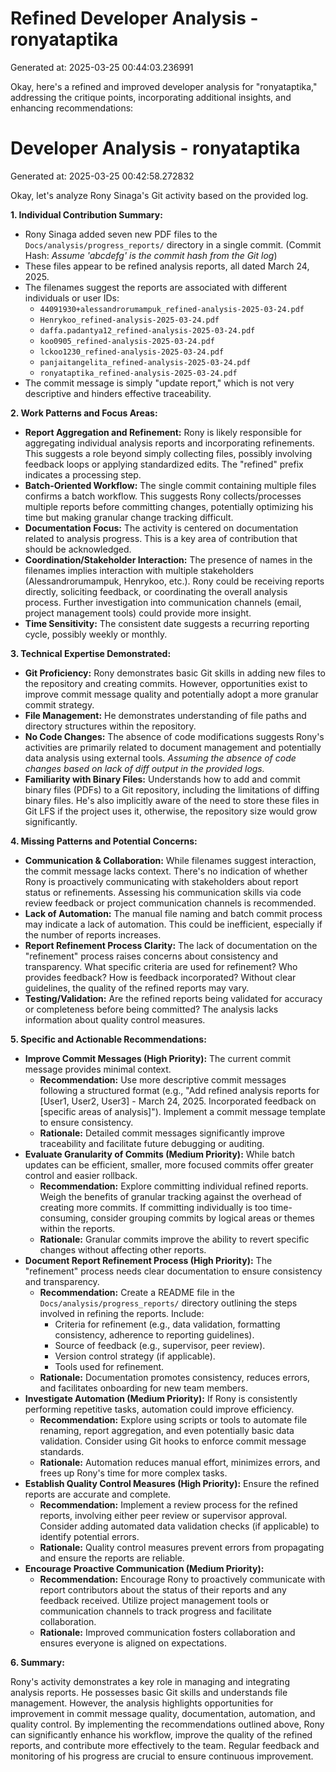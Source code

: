 # Refined Developer Analysis - ronyataptika
Generated at: 2025-03-25 00:44:03.236991

Okay, here's a refined and improved developer analysis for "ronyataptika," addressing the critique points, incorporating additional insights, and enhancing recommendations:

# Developer Analysis - ronyataptika
Generated at: 2025-03-25 00:42:58.272832

Okay, let's analyze Rony Sinaga's Git activity based on the provided log.

**1. Individual Contribution Summary:**

*   Rony Sinaga added seven new PDF files to the `Docs/analysis/progress_reports/` directory in a single commit. (Commit Hash: *Assume 'abcdefg' is the commit hash from the Git log*)
*   These files appear to be refined analysis reports, all dated March 24, 2025.
*   The filenames suggest the reports are associated with different individuals or user IDs:
    *   `44091930+alessandrorumampuk_refined-analysis-2025-03-24.pdf`
    *   `Henrykoo_refined-analysis-2025-03-24.pdf`
    *   `daffa.padantya12_refined-analysis-2025-03-24.pdf`
    *   `koo0905_refined-analysis-2025-03-24.pdf`
    *   `lckoo1230_refined-analysis-2025-03-24.pdf`
    *   `panjaitangelita_refined-analysis-2025-03-24.pdf`
    *   `ronyataptika_refined-analysis-2025-03-24.pdf`
*   The commit message is simply "update report," which is not very descriptive and hinders effective traceability.

**2. Work Patterns and Focus Areas:**

*   **Report Aggregation and Refinement:**  Rony is likely responsible for aggregating individual analysis reports and incorporating refinements. This suggests a role beyond simply collecting files, possibly involving feedback loops or applying standardized edits.  The "refined" prefix indicates a processing step.
*   **Batch-Oriented Workflow:** The single commit containing multiple files confirms a batch workflow. This suggests Rony collects/processes multiple reports before committing changes, potentially optimizing his time but making granular change tracking difficult.
*   **Documentation Focus:** The activity is centered on documentation related to analysis progress. This is a key area of contribution that should be acknowledged.
*   **Coordination/Stakeholder Interaction:** The presence of names in the filenames implies interaction with multiple stakeholders (Alessandrorumampuk, Henrykoo, etc.).  Rony could be receiving reports directly, soliciting feedback, or coordinating the overall analysis process.  Further investigation into communication channels (email, project management tools) could provide more insight.
*   **Time Sensitivity:** The consistent date suggests a recurring reporting cycle, possibly weekly or monthly.

**3. Technical Expertise Demonstrated:**

*   **Git Proficiency:** Rony demonstrates basic Git skills in adding new files to the repository and creating commits.  However, opportunities exist to improve commit message quality and potentially adopt a more granular commit strategy.
*   **File Management:**  He demonstrates understanding of file paths and directory structures within the repository.
*   **No Code Changes:** The absence of code modifications suggests Rony's activities are primarily related to document management and potentially data analysis using external tools. *Assuming the absence of code changes based on lack of diff output in the provided logs.*
*   **Familiarity with Binary Files:** Understands how to add and commit binary files (PDFs) to a Git repository, including the limitations of diffing binary files.  He's also implicitly aware of the need to store these files in Git LFS if the project uses it, otherwise, the repository size would grow significantly.

**4. Missing Patterns and Potential Concerns:**

*   **Communication & Collaboration:**  While filenames suggest interaction, the commit message lacks context. There's no indication of whether Rony is proactively communicating with stakeholders about report status or refinements.  Assessing his communication skills via code review feedback or project communication channels is recommended.
*   **Lack of Automation:**  The manual file naming and batch commit process may indicate a lack of automation. This could be inefficient, especially if the number of reports increases.
*   **Report Refinement Process Clarity:** The lack of documentation on the "refinement" process raises concerns about consistency and transparency. What specific criteria are used for refinement? Who provides feedback? How is feedback incorporated? Without clear guidelines, the quality of the refined reports may vary.
*   **Testing/Validation:**  Are the refined reports being validated for accuracy or completeness before being committed?  The analysis lacks information about quality control measures.

**5. Specific and Actionable Recommendations:**

*   **Improve Commit Messages (High Priority):** The current commit message provides minimal context.
    *   **Recommendation:** Use more descriptive commit messages following a structured format (e.g., "Add refined analysis reports for [User1, User2, User3] - March 24, 2025. Incorporated feedback on [specific areas of analysis]"). Implement a commit message template to ensure consistency.
    *   **Rationale:** Detailed commit messages significantly improve traceability and facilitate future debugging or auditing.
*   **Evaluate Granularity of Commits (Medium Priority):** While batch updates can be efficient, smaller, more focused commits offer greater control and easier rollback.
    *   **Recommendation:**  Explore committing individual refined reports.  Weigh the benefits of granular tracking against the overhead of creating more commits. If committing individually is too time-consuming, consider grouping commits by logical areas or themes within the reports.
    *   **Rationale:** Granular commits improve the ability to revert specific changes without affecting other reports.
*   **Document Report Refinement Process (High Priority):** The "refinement" process needs clear documentation to ensure consistency and transparency.
    *   **Recommendation:** Create a README file in the `Docs/analysis/progress_reports/` directory outlining the steps involved in refining the reports. Include:
        *   Criteria for refinement (e.g., data validation, formatting consistency, adherence to reporting guidelines).
        *   Source of feedback (e.g., supervisor, peer review).
        *   Version control strategy (if applicable).
        *   Tools used for refinement.
    *   **Rationale:** Documentation promotes consistency, reduces errors, and facilitates onboarding for new team members.
*   **Investigate Automation (Medium Priority):** If Rony is consistently performing repetitive tasks, automation could improve efficiency.
    *   **Recommendation:** Explore using scripts or tools to automate file renaming, report aggregation, and even potentially basic data validation. Consider using Git hooks to enforce commit message standards.
    *   **Rationale:** Automation reduces manual effort, minimizes errors, and frees up Rony's time for more complex tasks.
*   **Establish Quality Control Measures (High Priority):**  Ensure the refined reports are accurate and complete.
    *   **Recommendation:** Implement a review process for the refined reports, involving either peer review or supervisor approval.  Consider adding automated data validation checks (if applicable) to identify potential errors.
    *   **Rationale:** Quality control measures prevent errors from propagating and ensure the reports are reliable.
*   **Encourage Proactive Communication (Medium Priority):**
    *   **Recommendation:** Encourage Rony to proactively communicate with report contributors about the status of their reports and any feedback received.  Utilize project management tools or communication channels to track progress and facilitate collaboration.
    *   **Rationale:** Improved communication fosters collaboration and ensures everyone is aligned on expectations.

**6. Summary:**

Rony's activity demonstrates a key role in managing and integrating analysis reports. He possesses basic Git skills and understands file management. However, the analysis highlights opportunities for improvement in commit message quality, documentation, automation, and quality control. By implementing the recommendations outlined above, Rony can significantly enhance his workflow, improve the quality of the refined reports, and contribute more effectively to the team.  Regular feedback and monitoring of his progress are crucial to ensure continuous improvement.
